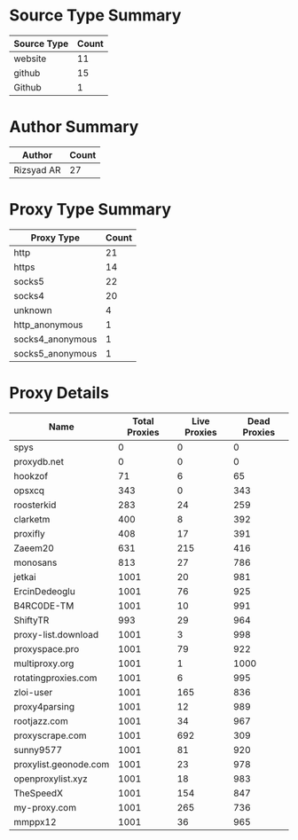 # Source Type Summary

| Source Type | Count |
|-------------|-------|
| website | 11 |
| github | 15 |
| Github | 1 |


# Author Summary

| Author | Count |
|--------|-------|
| Rizsyad AR | 27 |


# Proxy Type Summary

| Proxy Type | Count |
|------------|-------|
| http | 21 |
| https | 14 |
| socks5 | 22 |
| socks4 | 20 |
| unknown | 4 |
| http_anonymous | 1 |
| socks4_anonymous | 1 |
| socks5_anonymous | 1 |


# Proxy Details

| Name | Total Proxies | Live Proxies | Dead Proxies |
|------|---------------|--------------|---------------|
| spys | 0 | 0 | 0 |
| proxydb.net | 0 | 0 | 0 |
| hookzof | 71 | 6 | 65 |
| opsxcq | 343 | 0 | 343 |
| roosterkid | 283 | 24 | 259 |
| clarketm | 400 | 8 | 392 |
| proxifly | 408 | 17 | 391 |
| Zaeem20 | 631 | 215 | 416 |
| monosans | 813 | 27 | 786 |
| jetkai | 1001 | 20 | 981 |
| ErcinDedeoglu | 1001 | 76 | 925 |
| B4RC0DE-TM | 1001 | 10 | 991 |
| ShiftyTR | 993 | 29 | 964 |
| proxy-list.download | 1001 | 3 | 998 |
| proxyspace.pro | 1001 | 79 | 922 |
| multiproxy.org | 1001 | 1 | 1000 |
| rotatingproxies.com | 1001 | 6 | 995 |
| zloi-user | 1001 | 165 | 836 |
| proxy4parsing | 1001 | 12 | 989 |
| rootjazz.com | 1001 | 34 | 967 |
| proxyscrape.com | 1001 | 692 | 309 |
| sunny9577 | 1001 | 81 | 920 |
| proxylist.geonode.com | 1001 | 23 | 978 |
| openproxylist.xyz | 1001 | 18 | 983 |
| TheSpeedX | 1001 | 154 | 847 |
| my-proxy.com | 1001 | 265 | 736 |
| mmppx12 | 1001 | 36 | 965 |
